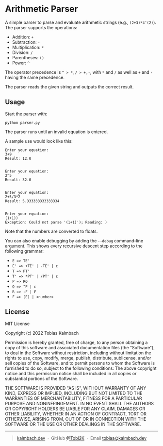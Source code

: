 # Arithmetic Parser
A simple parser to parse and evaluate arithmetic strings (e.g., `(2+3)*4ˆ(2)`).
The parser supports the operations:
* Addition: `+`
* Subtraction: `-`
* Multiplication: `*`
* Division: `/`
* Parentheses: `()`
* Power: `^`

The operator precedence is `^ > *,/ > +,-`, with `*` and `/` as well as `+` and `-` having the same precedence.

The parser reads the given string and outputs the correct result.

## Usage
Start the parser with:
```shell
python parser.py
```
The parser runs until an invalid equation is entered.

A sample use would look like this:
```shell
Enter your equation: 
3+9
Result: 12.0


Enter your equation: 
2^5
Result: 32.0


Enter your equation: 
2+5/3*2
Result: 5.333333333333334


Enter your equation: 
(1+1))
Exception: Could not parse '(1+1)'); Reading: )
```
Note that the numbers are converted to floats.

You can also enable debugging by adding the `--debug` command-line argument.
This shows every recursive descent step according to the following grammar:
- `E => TE'`
- `E' => +TE' | -TE' | ε`
- `T => PT'`
- `T' => *PT' | /PT' | ε`
- `P => RQ`
- `Q => ^P | ε`
- `R => -F | F`
- `F => (E) | <number>`


## License

MIT License

Copyright (c) 2022 Tobias Kalmbach

Permission is hereby granted, free of charge, to any person obtaining a copy of this software and associated documentation files (the "Software"), to deal in the Software without restriction, including without limitation the rights to use, copy, modify, merge, publish, distribute, sublicense, and/or sell copies of the Software, and to permit persons to whom the Software is furnished to do so, subject to the following conditions: The above copyright notice and this permission notice shall be included in all copies or substantial portions of the Software. 

THE SOFTWARE IS PROVIDED "AS IS", WITHOUT WARRANTY OF ANY KIND, EXPRESS OR IMPLIED, INCLUDING BUT NOT LIMITED TO THE WARRANTIES OF MERCHANTABILITY, FITNESS FOR A PARTICULAR PURPOSE AND NONINFRINGEMENT. IN NO EVENT SHALL THE AUTHORS OR COPYRIGHT HOLDERS BE LIABLE FOR ANY CLAIM, DAMAGES OR OTHER LIABILITY, WHETHER IN AN ACTION OF CONTRACT, TORT OR OTHERWISE, ARISING FROM, OUT OF OR IN CONNECTION WITH THE SOFTWARE OR THE USE OR OTHER DEALINGS IN THE SOFTWARE.

---

> [kalmbach.dev](https://www.kalmbach.dev) &nbsp;&middot;&nbsp;
> GitHub [@Tobi2K](https://github.com/Tobi2K) &nbsp;&middot;&nbsp;
> Email [tobias@kalmbach.dev](mailto:tobias@kalmbach.dev)